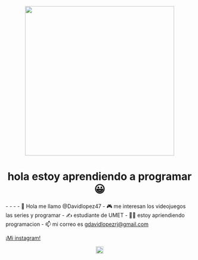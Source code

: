<div id = "header" align = "center">
    <img src = "https://media.giphy.com/media/Dh5q0sShxgp13DwrvG/giphy.gif" width="400"/>
    <h1 align = "center"> hola estoy aprendiendo a programar 😀 </h1>
</div>
- - -
- 👋 Hola me llamo @Davidlopez47
- 🎮 me interesan los videojuegos las series y programar
- ✍ estudiante de UMET
- 👨‍💻 estoy apriendiendo programacion
- 📫 mi correo es <a href = https://mail.google.com/mail/u/0/#inbox" > gdavidlopezrj@gmail.com</a>

<a href = "https://www.instagram.com/daviduwi/" > ¡Mi instagram! </a>


<div id = "header" align = "center">
    <img src = "https://media.giphy.com/media/p57MdT6mh7vv2749lL/giphy.gif" width="20"/>
</div>

<!---
Davidlopez47/Davidlopez47 is a ✨ special ✨ repository because its `README.md` (this file) appears on your GitHub profile.
You can click the Preview link to take a look at your changes.
--->
